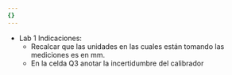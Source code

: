 ```yaml
---
{}
---
```

   
   
- Lab 1 Indicaciones:      
	- Recalcar que las unidades en las cuales están tomando las mediciones es en mm.      
	- En la celda Q3 anotar la incertidumbre del calibrador